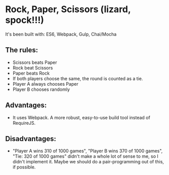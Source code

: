 # Rock, Paper, Scissors (lizard, spock!!!)

It's been built with: ES6, Webpack, Gulp, Chai/Mocha

## The rules:

- Scissors beats Paper
- Rock beat Scissors
- Paper beats Rock
- If both players choose the same, the round is counted as a tie.
- Player A always chooses Paper
- Player B chooses randomly

## Advantages:

- It uses Webpack. A more robust, easy-to-use build tool instead of RequireJS.

## Disadvantages:

- "Player A wins 310 of 1000 games", "Player B wins 370 of 1000 games", "Tie: 320 of 1000 games" didn't make a whole lot of sense to me, so I didn't implement it. Maybe we should do a pair-programming out of this, if possible.
